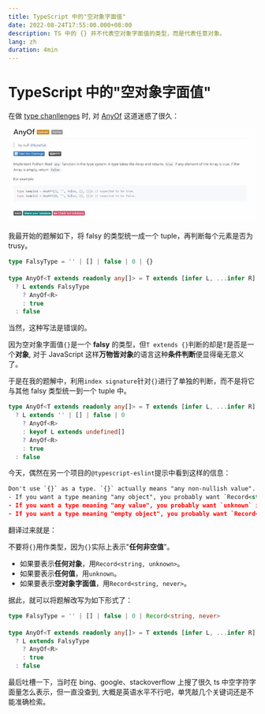 ```yaml
---
title: TypeScript 中的"空对象字面值"
date: 2022-08-24T17:55:00.000+08:00
description: TS 中的 {} 并不代表空对象字面值的类型，而是代表任意对象。
lang: zh
duration: 4min
---
```


# TypeScript 中的"空对象字面值"

在做 [type chanllenges](https://github.com/type-challenges/type-challenges) 时,
对 [AnyOf](https://github.com/type-challenges/type-challenges/blob/main/questions/00949-medium-anyof/README.md)
这道迷惑了很久：

![The description of AnyOf in Type Chanllenges](../../assets/empty-object-in-ts/anyof.webp)

我最开始的题解如下，将 falsy 的类型统一成一个 tuple，再判断每个元素是否为 trusy。

```ts
type FalsyType = '' | [] | false | 0 | {}

type AnyOf<T extends readonly any[]> = T extends [infer L, ...infer R]
  ? L extends FalsyType
    ? AnyOf<R>
    : true
  : false
```

当然，这种写法是错误的。

因为空对象字面值`{}`是一个 **falsy** 的类型，但`T extends {}`判断的却是`T`是否是一个**对象**,
对于 JavaScript 这样**万物皆对象**的语言这种**条件判断**便显得毫无意义了。

于是在我的题解中，利用`index signature`针对`{}`进行了单独的判断，而不是将它与其他 falsy 类型统一到一个 tuple 中。

```ts
type AnyOf<T extends readonly any[]> = T extends [infer L, ...infer R]
  ? L extends '' | [] | false | 0
    ? AnyOf<R>
    : keyof L extends undefined[]
    ? AnyOf<R>
    : true
  : false
```

今天，偶然在另一个项目的`@typescript-eslint`提示中看到这样的信息：

```xml
Don't use `{}` as a type. `{}` actually means "any non-nullish value".
- If you want a type meaning "any object", you probably want `Record<string, unknown>` instead.
- If you want a type meaning "any value", you probably want `unknown` instead.
- If you want a type meaning "empty object", you probably want `Record<string, never>` instead.
```

翻译过来就是：

不要将`{}`用作类型，因为`{}`实际上表示"**任何非空值**"。

- 如果要表示**任何对象**，用`Record<string, unknown>`。
- 如果要表示**任何值**，用`unknown`。
- 如果要表示**空对象字面值**，用`Record<string, never>`。

据此，就可以将题解改写为如下形式了：

```ts
type FalsyType = '' | [] | false | 0 | Record<string, never>

type AnyOf<T extends readonly any[]> = T extends [infer L, ...infer R]
  ? L extends FalsyType
    ? AnyOf<R>
    : true
  : false
```

最后吐槽一下，当时在 bing、google、stackoverflow 上搜了很久 ts 中空字符字面量怎么表示，但一直没查到,
大概是英语水平不行吧，单凭敲几个关键词还是不能准确检索。
